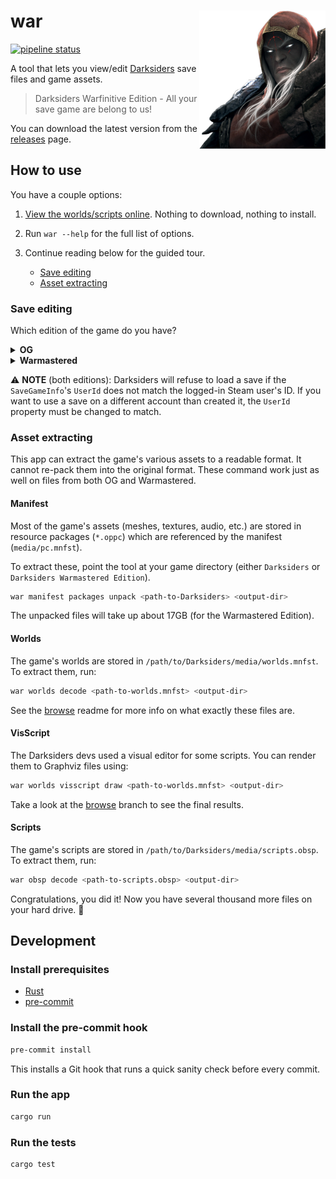 # <img src="docs/war.png" width="40%" align="right"> war

[![pipeline status](https://gitlab.com/whatisaphone/war/badges/master/pipeline.svg)](https://gitlab.com/whatisaphone/war/commits/master)

A tool that lets you view/edit [Darksiders] save files and game assets.

[Darksiders]: https://en.wikipedia.org/wiki/Darksiders_(video_game)

>Darksiders Warfinitive Edition - All your save game are belong to us!

You can download the latest version from the [releases] page.

[releases]: https://github.com/whatisaphone/war/releases

## How to use

You have a couple options:

1. [View the worlds/scripts online][browse]. Nothing to download, nothing to install.

   [browse]: https://github.com/whatisaphone/war/tree/browse/browse

2. Run `war --help` for the full list of options.

3. Continue reading below for the guided tour.

    - [Save editing](#save-editing)
    - [Asset extracting](#asset-extracting)

### Save editing

Which edition of the game do you have?

<details>
<summary><b>OG</b></summary>

Your saves should be in a path that looks something like this:

    C:\Users\<username>\Documents\My Games\Darksiders\<steam-user-id>\dsauto.dsav

- Run `war dsav decode <path-to-dsav>` to decode a save from `.dsav` to `.json`.
- The newly-created `.json` will have an unpacked version of your save. You can edit this file.
- Run `war dsav encode <path-to-json>` to encode back to `.dsav`.
- To use the new save, just quit to the main menu and choose "Load Game".

</details>

<details>
<summary><b>Warmastered</b></summary>

Your saves should be in a path that looks something like this:

    C:\Program Files (x86)\Steam\userdata\<steam-user-id>\462780\remote\autocloud\save\keen_savegame_0_0.sav

The file contains all 10 save slots (including the autosave slot), but this tool only reads/writes the autosave slot.

- Run `war sav decode <path-to-sav>` to decode the autosave to `.json`.
- The newly-created `.json` will have an unpacked version of your save. You can edit this file.
- Run `war sav encode <path-to-sav> <path-to-json>` to write back to the `.sav`. The autosave slot will be overwritten, and the other save slots will be left alone.
- If the game is running, you'll need to exit and restart for it to read the new data. Unfortunately, this edition only reads the save file once when the game first loads.

</details>

⚠ **NOTE** (both editions): Darksiders will refuse to load a save if the `SaveGameInfo`'s `UserId` does not match the logged-in Steam user's ID. If you want to use a save on a different account than created it, the `UserId` property must be changed to match.

### Asset extracting

This app can extract the game's various assets to a readable format. It cannot re-pack them into the original format. These command work just as well on files from both OG and Warmastered.

#### Manifest

Most of the game's assets (meshes, textures, audio, etc.) are stored in resource packages (`*.oppc`) which are referenced by the manifest (`media/pc.mnfst`).

To extract these, point the tool at your game directory (either `Darksiders` or `Darksiders Warmastered Edition`).

```sh
war manifest packages unpack <path-to-Darksiders> <output-dir>
```

The unpacked files will take up about 17GB (for the Warmastered Edition).

#### Worlds

The game's worlds are stored in `/path/to/Darksiders/media/worlds.mnfst`. To extract them, run:

```sh
war worlds decode <path-to-worlds.mnfst> <output-dir>
```

See the [browse] readme for more info on what exactly these files are.
 
#### VisScript

The Darksiders devs used a visual editor for some scripts. You can render them to Graphviz files using:

```sh
war worlds visscript draw <path-to-worlds.mnfst> <output-dir>
```

Take a look at the [browse] branch to see the final results.

#### Scripts

The game's scripts are stored in `/path/to/Darksiders/media/scripts.obsp`. To extract them, run:

```sh
war obsp decode <path-to-scripts.obsp> <output-dir>
```

Congratulations, you did it! Now you have several thousand more files on your hard drive. 🎉

## Development

### Install prerequisites

- [Rust]
- [pre-commit]

[Rust]: https://www.rust-lang.org/
[pre-commit]: https://pre-commit.com/

### Install the pre-commit hook

```sh
pre-commit install
```

This installs a Git hook that runs a quick sanity check before every commit.

### Run the app

```sh
cargo run
```

### Run the tests

```sh
cargo test
```
